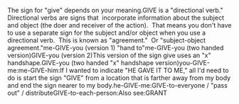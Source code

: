 The sign for "give" depends on your meaning.GIVE is a "directional verb."  Directional verbs are signs that  
    incorporate information about the subject and object (the doer and receiver 
    of the action).  That means you don't have to use a separate sign for 
    the subject and/or object when you use a directional verb.  This is 
    known as "agreement."  Or "subject-object agreement."me-GIVE-you (version 1) "hand to"me-GIVE-you (two handed version)GIVE-you (version 2)This version of the sign give uses an "x" handshape.GIVE-you (two handed "x" handshape version)you-GIVE-me:me-GIVE-him:If I wanted to indicate "HE GAVE IT TO ME," all I'd need to 
  do is start the sign "GIVE" from a location that is farther away from my body 
  and end the sign nearer to my body.he-GIVE-me:GIVE-to-everyone / "pass out" / distributeGIVE-to-each-person:Also see:GRANT